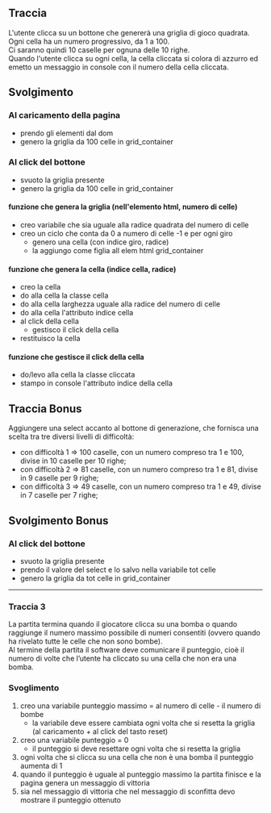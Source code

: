 ## Traccia

L'utente clicca su un bottone che genererà una griglia di gioco quadrata.  
Ogni cella ha un numero progressivo, da 1 a 100.  
Ci saranno quindi 10 caselle per ognuna delle 10 righe.  
Quando l'utente clicca su ogni cella, la cella cliccata si colora di azzurro ed emetto un messaggio in console con il numero della cella cliccata. 

## Svolgimento

### Al caricamento della pagina
- prendo gli elementi dal dom
- genero la griglia da 100 celle in grid_container

### Al click del bottone
- svuoto la griglia presente
- genero la griglia da 100 celle in grid_container

#### funzione che genera la griglia (nell'elemento html, numero di celle)
- creo variabile che sia uguale alla radice quadrata del numero di celle
- creo un ciclo che conta da 0 a numero di celle -1 e per ogni giro
    - genero una cella (con indice giro, radice)
    - la aggiungo come figlia all elem html grid_container

#### funzione che genera la cella (indice cella, radice)
- creo la cella
- do alla cella la classe cella
- do alla cella larghezza uguale alla radice del numero di celle
- do alla cella l'attributo indice cella
- al click della cella
    - gestisco il click della cella
- restituisco la cella

#### funzione che gestisce il click della cella
- do/levo alla cella la classe cliccata
- stampo in console l'attributo indice della cella

## Traccia Bonus

Aggiungere una select accanto al bottone di generazione, che fornisca una scelta tra tre diversi livelli di difficoltà:
- con difficoltà 1 => 100 caselle, con un numero compreso tra 1 e 100, divise in 10 caselle per 10 righe;
- con difficoltà 2 => 81 caselle, con un numero compreso tra 1 e 81, divise in 9 caselle per 9 righe;
- con difficoltà 3 => 49 caselle, con un numero compreso tra 1 e 49, divise in 7 caselle per 7 righe; 

## Svolgimento Bonus

### Al click del bottone
- svuoto la griglia presente
- prendo il valore del select e lo salvo nella variabile tot celle
- genero la griglia da tot celle in grid_container

--------------------------------------------------------------
### Traccia 3

La partita termina quando il giocatore clicca su una bomba o quando raggiunge il numero massimo possibile di numeri consentiti (ovvero quando ha rivelato tutte le celle che non sono bombe).   
Al termine della partita il software deve comunicare il punteggio, cioè il numero di volte che l’utente ha cliccato su una cella che non era una bomba.

### Svoglimento

1. creo una variabile punteggio massimo = al numero di celle - il numero di bombe
    - la variabile deve essere cambiata ogni volta che si resetta la griglia (al caricamento + al click del tasto reset)
2. creo una variabile punteggio = 0 
    -   il punteggio si deve resettare ogni volta che si resetta la griglia
2. ogni volta che si clicca su una cella che non è una bomba il punteggio aumenta di 1
3. quando il punteggio è uguale al punteggio massimo la partita finisce e la pagina genera un messaggio di vittoria
4. sia nel messaggio di vittoria che nel messaggio di sconfitta devo mostrare il punteggio ottenuto